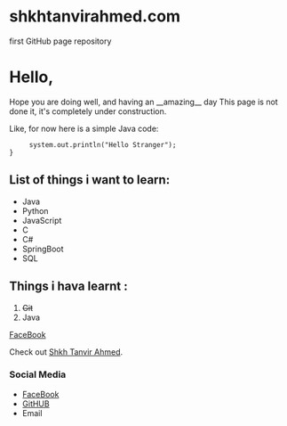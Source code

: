 # shkhtanvirahmed.com
first GitHub page repository

# Hello,

<p>Hope you are doing well, and having an __amazing__ day
This page is not done it, it's completely under construction.</p>  
  
  
Like, for now here is a simple Java code:  
 ```public static void main(String args[])  <br>{  
      system.out.println("Hello Stranger");  
 }  
 ```  

## List of things i want to learn:

 - Java
 - Python
 - JavaScript
 - C
 - C#
 - SpringBoot
 - SQL


## Things i hava learnt :

 1. <del>Git</del>
 2. Java

[FaceBook]<p>Check out <a href="[https://www.freecodecamp.org/](https://www.facebook.com/IamSkhTanvirAhmed/)" target="_blank">Shkh Tanvir Ahmed</a>.</p>  
  
### Social Media

- [FaceBook][Facebook]
- [GitHUB][GitHub]
- Email



<!-- So, links for all social media-->

[Facebook]: https://www.facebook.com/IamSkhTanvirAhmed/
[GitHub]: https://www.github.com/AhVir
